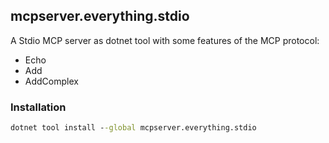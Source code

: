 ﻿## mcpserver.everything.stdio
A Stdio MCP server as dotnet tool with some features of the MCP protocol: 
- Echo
- Add
- AddComplex

### Installation
``` cmd
dotnet tool install --global mcpserver.everything.stdio
```